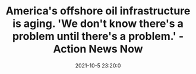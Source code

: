 ---
"title": "America's offshore oil infrastructure is aging. 'We don't know there's a problem until there's a problem.' - Action News Now"
"date": "2021-10-5 23:20:0"
"feed_name": "GOOGLENEWSDRILLING"
"feed_website": "https://news.google.com/search?q=drilling%2Bincident&hl=en-US&gl=US&ceid=US:en"
"feed_rss": "https://news.google.com/rss/search?q=drilling%2Bincident&hl=en-US&gl=US&ceid=US:en"
"link": "https://www.actionnewsnow.com/content/national/575464902.html"
"source": "{'href': 'https://www.actionnewsnow.com', 'title': 'Action News Now'}"
"file": "_posts/2021-1-1-7e847720d425262daf8c7d5a8d178c0170aaec1f.md"
"accident": "0"
"drilling": "0"
"dead": "0"
"injured": "0"
"arrested": "0"
"place": "unknown place"
"where": "unknown site"
"causes": "unknown"
"place_uri": "unknown place"
---